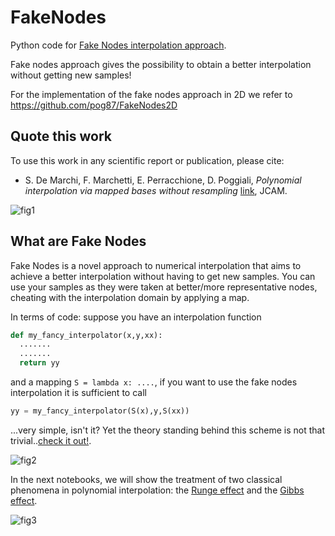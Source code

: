 # FakeNodes
Python code for [Fake Nodes interpolation approach](FakeNodes.ipynb).

Fake nodes approach gives the possibility to obtain a better interpolation without getting new samples!

For the implementation of the fake nodes approach in 2D we refer to https://github.com/pog87/FakeNodes2D 

## Quote this work

To use this work in any scientific report or publication, please cite:

 * S. De Marchi, F. Marchetti, E. Perracchione, D. Poggiali, *Polynomial interpolation via mapped bases without resampling* [link](https://www.sciencedirect.com/science/article/pii/S0377042719303449), JCAM.



![fig1](runge_interp.png)

## What are Fake Nodes

Fake Nodes is a novel approach to numerical interpolation that aims to achieve a better interpolation without having to get new samples. You can use your samples as they were taken at better/more representative nodes, cheating with the interpolation domain by applying a map.

In terms of code: suppose you have an interpolation function

```python
def my_fancy_interpolator(x,y,xx):
  .......
  .......
  return yy
```

and a mapping `S = lambda x: ....`, if you want to use the fake nodes interpolation it is sufficient to call

```python
yy = my_fancy_interpolator(S(x),y,S(xx))
```

...very simple, isn't it? Yet the theory standing behind this scheme is not that trivial..[check it out!](https://www.sciencedirect.com/science/article/pii/S0377042719303449).

![fig2](runge_lebesgue.png)

In the next notebooks, we will show the treatment of two classical phenomena in polynomial interpolation: the [Runge effect](https://en.wikipedia.org/wiki/Runge%27s_phenomenon) and the [Gibbs effect](https://en.m.wikipedia.org/wiki/Gibbs_phenomenon#Solutions).

![fig3](gibbs_interp2.png)


